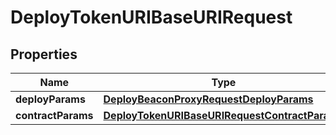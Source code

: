 

# DeployTokenURIBaseURIRequest

## Properties

Name | Type | Description | Notes
------------ | ------------- | ------------- | -------------
**deployParams** | [**DeployBeaconProxyRequestDeployParams**](DeployBeaconProxyRequestDeployParams.md) |  | 
**contractParams** | [**DeployTokenURIBaseURIRequestContractParams**](DeployTokenURIBaseURIRequestContractParams.md) |  | 




